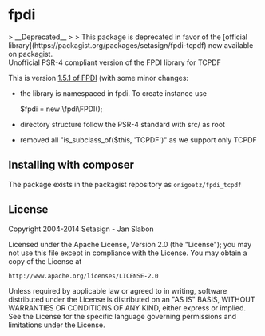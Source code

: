 fpdi
====

<div stlye="color:red">
> __Deprecated__
>
> This package is deprecated in favor of the [official library](https://packagist.org/packages/setasign/fpdi-tcpdf) now available on packagist.
</div>
Unofficial PSR-4 compliant version of the FPDI library for TCPDF



This is version [1.5.1 of FPDI](http://www.setasign.com/products/fpdi/downloads/) (with some minor changes:

* the library is namespaced in fpdi. To create instance use

    $fpdi = new \fpdi\FPDI();

* directory structure follow the PSR-4 standard with src/ as root

* removed all "is_subclass_of($this, 'TCPDF')" as we support only TCPDF


## Installing with composer

The package exists in the packagist repository as `onigoetz/fpdi_tcpdf`


## License

Copyright 2004-2014 Setasign - Jan Slabon

Licensed under the Apache License, Version 2.0 (the "License");
you may not use this file except in compliance with the License.
You may obtain a copy of the License at

    http://www.apache.org/licenses/LICENSE-2.0

Unless required by applicable law or agreed to in writing, software
distributed under the License is distributed on an "AS IS" BASIS,
WITHOUT WARRANTIES OR CONDITIONS OF ANY KIND, either express or implied.
See the License for the specific language governing permissions and
limitations under the License.
